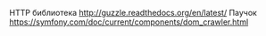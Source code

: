 HTTP библиотека 
    http://guzzle.readthedocs.org/en/latest/
Паучок
    https://symfony.com/doc/current/components/dom_crawler.html
